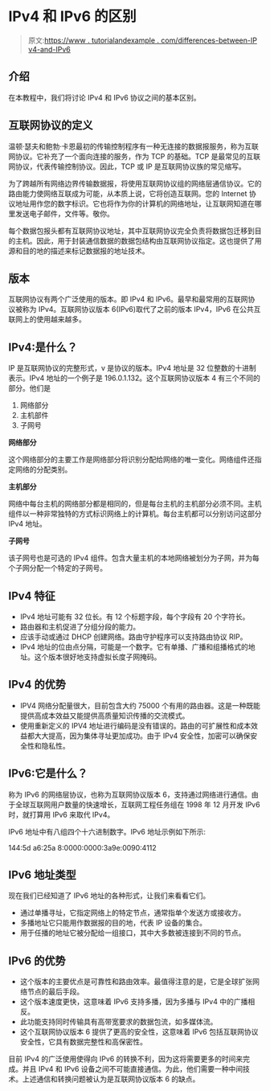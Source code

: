 # IPv4 和 IPv6 的区别

> 原文:[https://www . tutorialandexample . com/differences-between-IP v4-and-IPv6](https://www.tutorialandexample.com/differences-between-ipv4-and-ipv6)

## 介绍

在本教程中，我们将讨论 IPv4 和 IPv6 协议之间的基本区别。

## 互联网协议的定义

温顿·瑟夫和鲍勃·卡恩最初的传输控制程序有一种无连接的数据报服务，称为互联网协议。它补充了一个面向连接的服务，作为 TCP 的基础。TCP 是最常见的互联网协议，代表传输控制协议。因此，TCP 或 IP 是互联网协议族的常见缩写。

为了跨越所有网络边界传输数据报，将使用互联网协议组的网络层通信协议。它的路由能力使网络互联成为可能，从本质上说，它将创造互联网。您的 Internet 协议地址用作您的数字标识。它也将作为你的计算机的网络地址，让互联网知道在哪里发送电子邮件，文件等。敬你。

每个数据包报头都有互联网协议地址，其中互联网协议完全负责将数据包迁移到目的主机。因此，用于封装通信数据的数据包结构由互联网协议指定。这也提供了用源和目的地的描述来标记数据报的地址技术。

## 版本

互联网协议有两个广泛使用的版本。即 IPv4 和 IPv6。最早和最常用的互联网协议被称为 IPv4。互联网协议版本 6(IPv6)取代了之前的版本 IPv4，IPv6 在公共互联网上的使用越来越多。

## IPv4:是什么？

IP 是互联网协议的完整形式，v 是协议的版本。IPv4 地址是 32 位整数的十进制表示。IPv4 地址的一个例子是 196.0.1.132。这个互联网协议版本 4 有三个不同的部分。他们是

1.  网络部分
2.  主机部件
3.  子网号

**网络部分**

这个网络部分的主要工作是网络部分将识别分配给网络的唯一变化。网络组件还指定网络的分配类别。

**主机部分**

网络中每台主机的网络部分都是相同的，但是每台主机的主机部分必须不同。主机组件以一种非常独特的方式标识网络上的计算机。每台主机都可以分别访问这部分 IPv4 地址。

**子网号**

该子网号也是可选的 IPv4 组件。包含大量主机的本地网络被划分为子网，并为每个子网分配一个特定的子网号。

## IPv4 特征

*   IPv4 地址可能有 32 位长。有 12 个标题字段，每个字段有 20 个字符长。
*   路由器和主机促进了分组分段的能力。
*   应该手动或通过 DHCP 创建网络。路由守护程序可以支持路由协议 RIP。
*   IPv4 地址的位由点分隔，可能是一个数字。它有单播、广播和组播格式的地址。这个版本很好地支持虚拟长度子网掩码。

## IPv4 的优势

*   IPV4 网络分配量很大，目前包含大约 75000 个有用的路由器。这是一种既能提供高成本效益又能提供高质量知识传播的交流模式。
*   使用重新定义的 IPV4 地址进行编码是没有错误的。路由的可扩展性和成本效益都大大提高，因为集体寻址更加成功。由于 IPv4 安全性，加密可以确保安全性和隐私性。

## IPv6:它是什么？

称为 IPv6 的网络层协议，也称为互联网协议版本 6，支持通过网络进行通信。由于全球互联网用户数量的快速增长，互联网工程任务组在 1998 年 12 月开发 IPv6 时，就打算用 IPv6 来取代 IPv4。

IPv6 地址中有八组四个十六进制数字。IPv6 地址示例如下所示:

144:5d a6:25a 8:0000:0000:3a9e:0090:4112

## IPv6 地址类型

现在我们已经知道了 IPv6 地址的各种形式，让我们来看看它们。

*   通过单播寻址，它指定网络上的特定节点，通常指单个发送方或接收方。
*   多播地址它只能用作数据报的目的地，代表 IP 设备的集合。
*   用于任播的地址它被分配给一组接口，其中大多数被连接到不同的节点。

## IPv6 的优势

*   这个版本的主要优点是可靠性和路由效率。最值得注意的是，它是全球扩张网络节点的最后手段。
*   这个版本速度更快，这意味着 IPv6 支持多播，因为多播与 IPv4 中的广播相反。
*   此功能支持同时传输具有高带宽要求的数据包流，如多媒体流。
*   这个互联网协议版本 6 提供了更高的安全性，这意味着 IPv6 包括互联网协议安全性，它具有数据完整性和高保密性。

目前 IPv4 的广泛使用使得向 IPv6 的转换不利，因为这将需要更多的时间来完成。并且 IPv4 和 IPv6 设备之间不可能直接通信。为此，他们需要一种中间技术。上述通信和转换问题被认为是互联网协议版本 6 的缺点。
